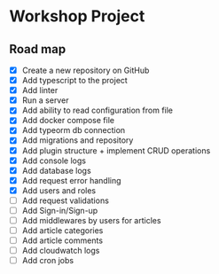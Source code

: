 # Workshop Project

## Road map

- [x] Create a new repository on GitHub
- [x] Add typescript to the project
- [x] Add linter
- [x] Run a server
- [x] Add ability to read configuration from file
- [x] Add docker compose file
- [x] Add typeorm db connection
- [x] Add migrations and repository
- [x] Add plugin structure + implement CRUD operations
- [x] Add console logs
- [x] Add database logs
- [x] Add request error handling
- [x] Add users and roles
- [ ] Add request validations
- [ ] Add Sign-in/Sign-up
- [ ] Add middlewares by users for articles
- [ ] Add article categories
- [ ] Add article comments
- [ ] Add cloudwatch logs
- [ ] Add cron jobs
